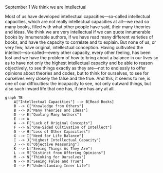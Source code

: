 September 1
We think we are intellectual

Most of us have developed intellectual capacities—so-called intellectual capacities, which are not really intellectual capacities at all—we read so many books, filled with what other people have said, their many theories and ideas. We think we are very intellectual if we can quote innumerable books by innumerable authors, if we have read many different varieties of books, and have the capacity to correlate and to explain. But none of us, or very few, have original, intellectual conception. Having cultivated the intellect—so-called—every other capacity, every other feeling, has been lost and we have the problem of how to bring about a balance in our lives so as to have not only the highest intellectual capacity and be able to reason objectively, to see things exactly as they are—not to endlessly to offer opinions about theories and codes, but to think for ourselves, to see for ourselves very closely the false and the true. And this, it seems to me, is one of our difficulties: the incapacity to see, not only outward things, but also such inward life that one has, if one has any at all.

```mermaid
graph TB
    A["Intellectual Capacities"] --> B[Read Books]
    B --> C["Knowledge from Others"]
    B --> D["Many Theories and Ideas"]
    D --> E["Quoting Many Authors"]
    E --> A
    A --> F["Lack of Original Concepts"]
    F --> G["One-Sided Cultivation of Intellect"]
    G --> H["Loss of Other Capacities"]
    G --> I["Need for Life Balance"]
    I --> J["Highest Intellectual Capacity"]
    J --> K["Objective Reasoning"]
    K --> L["Seeing Things As They Are"]
    L --> M["Distinct from Offering Opinions"]
    M --> N["Thinking for Ourselves"]
    N --> O["Seeing False and True"]
    O --> P["Understanding Inner Life"]
```
